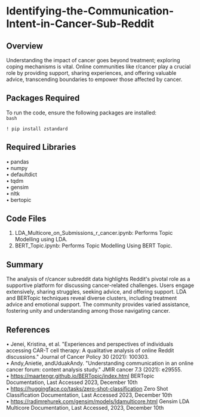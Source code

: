 # Identifying-the-Communication-Intent-in-Cancer-Sub-Reddit

## Overview
Understanding the impact of cancer goes beyond treatment; exploring coping mechanisms is vital. Online communities like r/cancer play a crucial role by providing support, sharing experiences, and offering valuable advice, transcending boundaries to empower those affected by cancer.

## Packages Required
To run the code, ensure the following packages are installed:<br>
```bash```<br>
```
! pip install zstandard
```

## Required Libraries
• pandas <br>
• numpy <br>
• defaultdict <br>
• tqdm <br>
• gensim <br>
• nltk <br>
• bertopic <br>

## Code Files
1) LDA_Multicore_on_Submissions_r_cancer.ipynb: Performs Topic Modelling using LDA.
2) BERT_Topic.ipynb: Performs Topic Modelling Using BERT Topic.

## Summary
The analysis of r/cancer subreddit data highlights Reddit's pivotal role as a supportive platform for discussing cancer-related challenges. Users engage extensively, sharing struggles, seeking advice, and offering support. LDA and BERTopic techniques reveal diverse clusters, including treatment advice and emotional support. The community provides varied assistance, fostering unity and understanding among those navigating cancer.


## References
• Jenei, Kristina, et al. "Experiences and perspectives of individuals accessing CAR-T cell therapy: A qualitative analysis of online Reddit discussions." Journal of Cancer Policy 30 (2021): 100303. <br>
• Andy,Anietie, andUduakAndy. "Understanding communication in an online cancer forum: content analysis study." JMIR cancer 7.3 (2021): e29555. <br>
• https://maartengr.github.io/BERTopic/index.html BERTopic Documentation, Last Accessed 2023, December 10th <br>
• https://huggingface.co/tasks/zero-shot-classification Zero Shot Classification Documentation, Last Accessed 2023, December 10th <br>
• https://radimrehurek.com/gensim/models/ldamulticore.html Gensim LDA Multicore Documentation, Last Accessed, 2023, December 10th <br>
